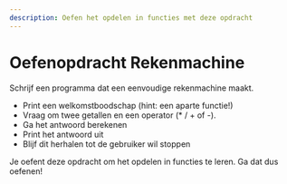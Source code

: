 ```yaml
---
description: Oefen het opdelen in functies met deze opdracht
---
```


# Oefenopdracht Rekenmachine

Schrijf een programma dat een eenvoudige rekenmachine maakt.

* Print een welkomstboodschap (hint: een aparte functie!)
* Vraag om twee getallen en een operator (\*  /  + of -).
* Ga het antwoord berekenen
* Print het antwoord uit
* Blijf dit herhalen tot de gebruiker wil stoppen

Je oefent deze opdracht om het opdelen in functies te leren. Ga dat dus oefenen!
